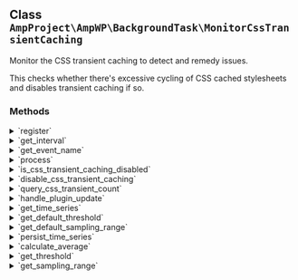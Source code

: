 ## Class `AmpProject\AmpWP\BackgroundTask\MonitorCssTransientCaching`

Monitor the CSS transient caching to detect and remedy issues.

This checks whether there&#039;s excessive cycling of CSS cached stylesheets and disables transient caching if so.

### Methods
<details>
<summary>`register`</summary>

```php
public register()
```

Register the service with the system.


</details>
<details>
<summary>`get_interval`</summary>

```php
protected get_interval()
```

Get the interval to use for the event.


</details>
<details>
<summary>`get_event_name`</summary>

```php
protected get_event_name()
```

Get the event name.

This is the &quot;slug&quot; of the event, not the display name.
 Note: the event name should be prefixed to prevent naming collisions.


</details>
<details>
<summary>`process`</summary>

```php
public process( DateTimeInterface $date = null, $transient_count = null )
```

Process a single cron tick.


</details>
<details>
<summary>`is_css_transient_caching_disabled`</summary>

```php
private is_css_transient_caching_disabled()
```

Check whether transient caching of stylesheets is disabled.


</details>
<details>
<summary>`disable_css_transient_caching`</summary>

```php
private disable_css_transient_caching()
```

Disable transient caching of stylesheets.


</details>
<details>
<summary>`query_css_transient_count`</summary>

```php
public query_css_transient_count()
```

Query the number of transients containing cache stylesheets.


</details>
<details>
<summary>`handle_plugin_update`</summary>

```php
public handle_plugin_update( $old_version )
```

Handle update to plugin.


</details>
<details>
<summary>`get_time_series`</summary>

```php
public get_time_series()
```

Get the time series stored in the WordPress options table.


</details>
<details>
<summary>`get_default_threshold`</summary>

```php
public get_default_threshold()
```

Get the default threshold to use.


</details>
<details>
<summary>`get_default_sampling_range`</summary>

```php
public get_default_sampling_range()
```

Get the default sampling range to use.


</details>
<details>
<summary>`persist_time_series`</summary>

```php
private persist_time_series( $time_series )
```

Persist the time series in the database.


</details>
<details>
<summary>`calculate_average`</summary>

```php
private calculate_average( $time_series )
```

Calculate the average for the provided time series.

Note: The single highest value is discarded to calculate the average, so as to avoid a single outlier causing the threshold to be reached.


</details>
<details>
<summary>`get_threshold`</summary>

```php
private get_threshold()
```

Get the threshold to check the moving average against.

This can be filtered via the &#039;amp_css_transient_monitoring_threshold&#039; filter.


</details>
<details>
<summary>`get_sampling_range`</summary>

```php
private get_sampling_range()
```

Get the sampling range to limit the time series to for calculating the moving average.

This can be filtered via the &#039;amp_css_transient_monitoring_sampling_range&#039; filter.


</details>
